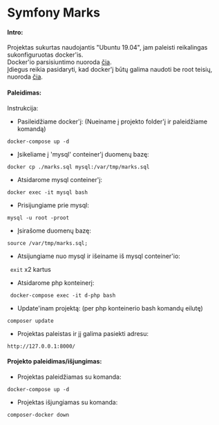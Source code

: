 Symfony Marks
==================================

#### Intro:

Projektas sukurtas naudojantis "Ubuntu 19.04", jam paleisti reikalingas sukonfiguruotas docker'is. <br />
Docker'io parsisiuntimo nuoroda [čia](https://docs.docker.com/install/linux/docker-ce/ubuntu/).<br /> Įdiegus reikia pasidaryti, kad docker'į būtų galima naudoti be root teisių, nuoroda [čia](https://docs.docker.com/install/linux/linux-postinstall/#manage-docker-as-a-non-root-user). 
 
#### Paleidimas:

Instrukcija:

* Pasileidžiame docker'į: (Nueiname į projekto folder'į ir paleidžiame komandą)

``` docker-compose up -d ```

* Įsikeliame į 'mysql' conteiner'į duomenų bazę:

``` docker cp ./marks.sql mysql:/var/tmp/marks.sql ```

* Atsidarome mysql conteiner'į:

``` docker exec -it mysql bash ```

* Prisijungiame prie mysql:

``` mysql -u root -proot ```

* Įsirašome duomenų bazę:

``` source /var/tmp/marks.sql; ```

* Atsijungiame nuo mysql ir išeiname iš mysql conteiner'io:

``` exit``` x2 kartus

* Atsidarome php konteinerį:

``` docker-compose exec -it d-php bash```

* Update'inam projektą: (per php konteinerio bash komandų eilutę)

``` composer update ```

* Projektas paleistas ir jį galima pasiekti adresu:

```http://127.0.0.1:8000/```

#### Projekto paleidimas/išjungimas:

* Projektas paleidžiamas su komanda:

``` docker-compose up -d ```

* Projektas išjungiamas su komanda:

``` composer-docker down  ```
